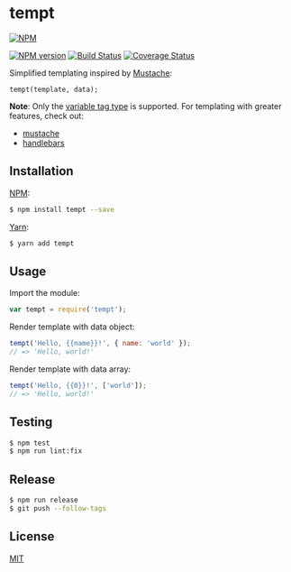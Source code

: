# tempt

[![NPM](https://nodei.co/npm/tempt.svg)](https://nodei.co/npm/tempt/)

[![NPM version](https://img.shields.io/npm/v/tempt.svg)](https://www.npmjs.com/package/tempt)
[![Build Status](https://travis-ci.org/remarkablemark/tempt.svg?branch=master)](https://travis-ci.org/remarkablemark/tempt)
[![Coverage Status](https://coveralls.io/repos/github/remarkablemark/tempt/badge.svg?branch=master)](https://coveralls.io/github/remarkablemark/tempt?branch=master)

Simplified templating inspired by [Mustache](http://mustache.github.io):

```
tempt(template, data);
```

**Note**: Only the [variable tag type](http://mustache.github.io/mustache.5.html#TAG-TYPES) is supported. For templating with greater features, check out:
- [mustache](https://github.com/janl/mustache.js)
- [handlebars](https://github.com/wycats/handlebars.js/)

## Installation

[NPM](https://www.npmjs.com/package/tempt):

```sh
$ npm install tempt --save
```

[Yarn](https://yarn.fyi/tempt):

```sh
$ yarn add tempt
```

## Usage

Import the module:

```js
var tempt = require('tempt');
```

Render template with data object:

```js
tempt('Hello, {{name}}!', { name: 'world' });
// => 'Hello, world!'
```

Render template with data array:

```js
tempt('Hello, {{0}}!', ['world']);
// => 'Hello, world!'
```

## Testing

```sh
$ npm test
$ npm run lint:fix
```

## Release

```sh
$ npm run release
$ git push --follow-tags
```

## License

[MIT](https://github.com/remarkablemark/tempt/blob/master/LICENSE)
